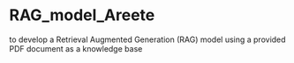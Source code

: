 # RAG_model_Areete
 to develop a Retrieval Augmented Generation (RAG) model using a  provided PDF document as a knowledge base
